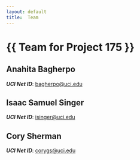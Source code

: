 ```yaml
---
layout: default
title:  Team
---
```


# {{ Team for Project 175 }}


## Anahita Bagherpo
***UCI Net ID***: bagherpo@uci.edu

## Isaac Samuel Singer
***UCI Net ID***: isinger@uci.edu

## Cory Sherman
***UCI Net ID***: corygs@uci.edu
